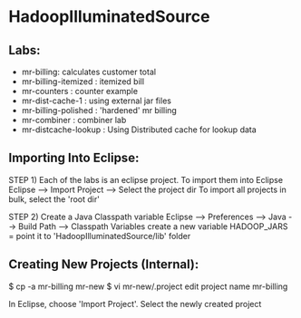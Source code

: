 HadoopIlluminatedSource
=======================

Labs:
-----
* mr-billing: calculates customer total
* mr-billing-itemized : itemized bill
* mr-counters : counter example
* mr-dist-cache-1 : using external jar files
* mr-billing-polished : 'hardened' mr billing
* mr-combiner : combiner lab
* mr-distcache-lookup : Using Distributed cache for lookup data


Importing Into Eclipse:
----------------------
STEP 1)
Each of the labs is an eclipse project.
To import them into Eclipse
    Eclipse --> Import Project --> Select the project dir
To import all projects in bulk, select the 'root dir'

STEP 2)
Create a Java Classpath variable
    Eclipse --> Preferences --> Java --> Build Path --> Classpath Variables
create a new variable
    HADOOP_JARS = point it to 'HadoopIlluminatedSource/lib' folder


Creating New Projects (Internal):
---------------------
$ cp -a mr-billing  mr-new
$ vi mr-new/.project
    edit project name
        <projectDescription>
            <name>mr-billing</name>

In Eclipse, choose 'Import Project'.  Select the newly created project
